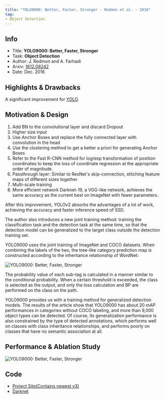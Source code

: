 ```yaml
---
title: "YOLO9000: Better, Faster, Stronger - Redmon et al. - 2016"
tag:
- Object Detection
---
```




## Info

- Title: **YOLO9000: Better, Faster, Stronger**
- Task: **Object Detection**
- Author: J. Redmon and A. Farhadi
- Arxiv: [1612.08242](https://arxiv.org/abs/1612.08242)
- Date: Dec. 2016

## Highlights & Drawbacks
A significant improvement for [YOLO](https://ddleenote.blogspot.com/2019/05/you-only-look-once-unified-real-time.html).

<!-- more -->

## Motivation & Design
1. Add BN to the convolutional layer and discard Dropout
2. Higher size input
3. Use Anchor Boxes and replace the fully connected layer with convolution in the head
4. Use the clustering method to get a better a priori for generating Anchor Boxes
5. Refer to the Fast R-CNN method for log/exp transformation of position coordinates to keep the loss of coordinate regression at the appropriate order of magnitude.
6. Passthrough layer: Similar to ResNet's skip-connection, stitching feature maps of different sizes together
7. Multi-scale training
8. More efficient network Darknet-19, a VGG-like network, achieves the same accuracy as the current best on ImageNet with fewer parameters.

After this improvement, YOLOv2 absorbs the advantages of a lot of work, achieving the accuracy and faster inference speed of SSD.

The author also introduces a new joint training method: training the classification task and the detection task at the same time, so that the detection model can be generalized to the target class outside the detection training set.

YOLO9000 uses the joint training of ImageNet and COCO datasets. When combining the labels of the two, the tree-like category prediction map is constructed according to the inheritance relationship of WordNet:

![YOLO9000: Better, Faster, Stronger](https://i.imgur.com/GqLMOS9.jpg)

The probability value of each sub-tag is calculated in a manner similar to the conditional probability. When a certain threshold is exceeded, the class is selected as the output, and only the loss calculation and BP are performed on the class on the path.

YOLO9000 provides us with a training method for generalized detection models. The results of the article show that YOLO9000 has about 20 mAP performances in categories without COCO labeling, and more than 9,000 object types can be detected. Of course, its generalization performance is also constrained by the type of detected annotations, which performs well on classes with class inheritance relationships, and performs poorly on classes that have no semantic association at all.

## Performance & Ablation Study
![YOLO9000: Better, Faster, Stronger](https://i.imgur.com/1G7OXeq.jpg)

## Code
- [Project Site(Contains newest v3)](https://pjreddie.com/darknet/yolo/)
- [Darknet](https://github.com/pjreddie/darknet)
